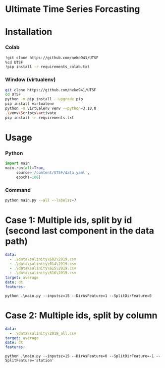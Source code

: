 # Ultimate Time Series Forcasting

# Installation

### Colab

```bash
!git clone https://github.com/neko941/UTSF
%cd UTSF
!pip install -r requirements_colab.txt
```

### Window (virtualenv)

```bash
git clone https://github.com/neko941/UTSF
cd UTSF
python -m pip install --upgrade pip
pip install virtualenv
python -m virtualenv venv --python=3.10.8
.\venv\Scripts\activate
pip install -r requirements.txt
```

# Usage

### Python

```python
import main
main.run(all=True,
	 source='/content/UTSF/data.yaml',
	 epochs=100)
```

### Command

```bash
python main.py --all --labelsz=7
```

# Case 1: Multiple ids, split by id (second last component in the data path)

```data.yaml
data:
  - .\data\salinity\602\2019.csv
  - .\data\salinity\614\2019.csv
  - .\data\salinity\615\2019.csv
  - .\data\salinity\616\2019.csv
target: average
date: dt
features:
```

```
python .\main.py --inputsz=15 --DirAsFeature=1 --SplitDirFeature=0
```

# Case 2: Multiple ids, split by column

```data.yaml
data:
  - .\data\salinity\2019_all.csv
target: average
date: dt
features:
```

```
python .\main.py --inputsz=15 --DirAsFeature=0 --SplitDirFeature=-1 --SplitFeature='station'
```
